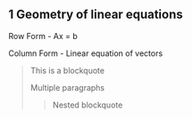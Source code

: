 ## 1 Geometry of linear equations
Row Form - Ax = b

Column Form - Linear equation of vectors

> This is a blockquote
> 
> Multiple paragraphs
> 
> > Nested blockquote
